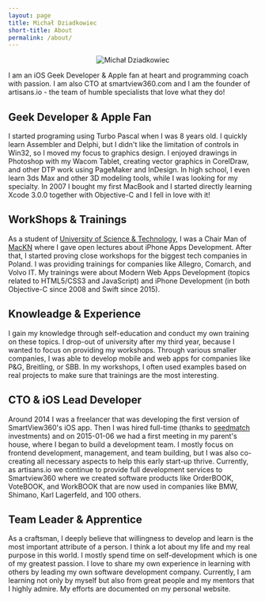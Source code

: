 ```yaml
---
layout: page
title: Michał Dziadkowiec
short-title: About
permalink: /about/
---
```


<p style="text-align: center;">
<img src="/assets/img/2021-Michał-Dziadkowiec.png" alt="Michał Dziadkowiec" style="margin: 0 auto; max-width: 200px;"/>
</p>

I am an iOS Geek Developer & Apple fan at heart and programming coach with passion. I am also CTO at smartview360.com and I am the founder of artisans.io - the team of humble specialists that love what they do!

## Geek Developer & Apple Fan

I started programing using Turbo Pascal when I was 8 years old. I quickly learn Assembler and Delphi, but I didn't like the limitation of controls in Win32, so I moved my focus to graphics design. I enjoyed drawings in Photoshop with my Wacom Tablet, creating vector graphics in CorelDraw, and other DTP work using PageMaker and InDesign. In high school, I even learn 3ds Max and other 3D modeling tools, while I was looking for my specialty. In 2007 I bought my first MacBook and I started directly learning Xcode 3.0.0 together with Objective-C and I fell in love with it!

## WorkShops & Trainings

As a student of [University of Science & Technology](https://www.agh.edu.pl/), I was a Chair Man of [MacKN](https://www.mackn.agh.edu.pl/) where I gave open lectures about iPhone Apps Development. After that, I started proving close workshops for the biggest tech companies in Poland. I was providing trainings for companies like Allegro, Comarch, and Volvo IT. My trainings were about Modern Web Apps Development (topics related to HTML5/CSS3 and JavaScript) and iPhone Development (in both Objective-C since 2008 and Swift since 2015).

## Knowleadge & Experience

I gain my knowledge through self-education and conduct my own training on these topics. I drop-out of university after my third year, because I wanted to focus on providing my workshops. Through various smaller companies, I was able to develop mobile and web apps for companies like P&G, Breitling, or SBB. In my workshops, I often used examples based on real projects to make sure that trainings are the most interesting.

## CTO & iOS Lead Developer

Around 2014 I was a freelancer that was developing the first version of SmartView360's iOS app. Then I was hired full-time (thanks to [seedmatch](https://www.seedmatch.de/investmentchancen/smartview360) investments) and on 2015-01-06 we had a first meeting in my parent's house, where I began to build a development team. I mostly focus on frontend development, management, and team building, but I was also co-creating all necessary aspects to help this early start-up thrive. Currently, as artisans.io we continue to provide full development services to Smartview360 where we created software products like OrderBOOK, VoteBOOK, and WorkBOOK that are now used in companies like BMW, Shimano, Karl Lagerfeld, and 100 others.

## Team Leader & Apprentice

As a craftsman, I deeply believe that willingness to develop and learn is the most important attribute of a person. I think a lot about my life and my real purpose in this world. I mostly spend time on self-development which is one of my greatest passion. I love to share my own experience in learning with others by leading my own software development company. Currently, I am learning not only by myself but also from great people and my mentors that I highly admire. My efforts are documented on my personal website.

